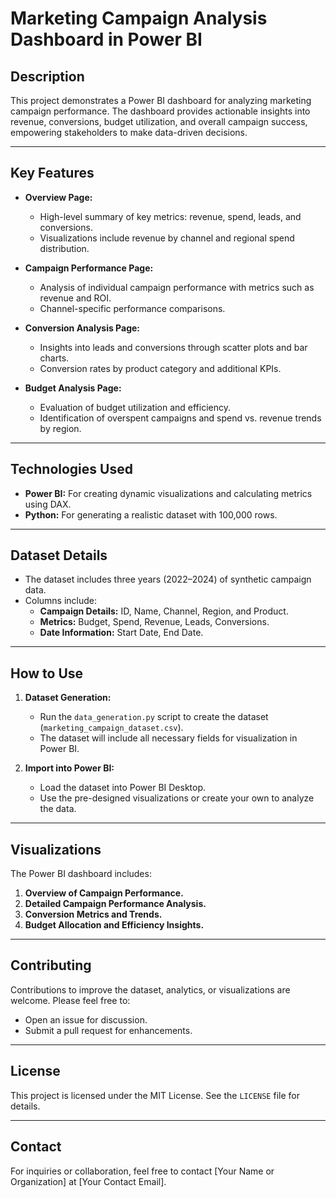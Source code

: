 # Marketing Campaign Analysis Dashboard in Power BI

## Description
This project demonstrates a Power BI dashboard for analyzing marketing campaign performance. The dashboard provides actionable insights into revenue, conversions, budget utilization, and overall campaign success, empowering stakeholders to make data-driven decisions.

---

## Key Features
- **Overview Page:**
  - High-level summary of key metrics: revenue, spend, leads, and conversions.
  - Visualizations include revenue by channel and regional spend distribution.

- **Campaign Performance Page:**
  - Analysis of individual campaign performance with metrics such as revenue and ROI.
  - Channel-specific performance comparisons.

- **Conversion Analysis Page:**
  - Insights into leads and conversions through scatter plots and bar charts.
  - Conversion rates by product category and additional KPIs.

- **Budget Analysis Page:**
  - Evaluation of budget utilization and efficiency.
  - Identification of overspent campaigns and spend vs. revenue trends by region.

---

## Technologies Used
- **Power BI:** For creating dynamic visualizations and calculating metrics using DAX.
- **Python:** For generating a realistic dataset with 100,000 rows.

---

## Dataset Details
- The dataset includes three years (2022–2024) of synthetic campaign data.
- Columns include:
  - **Campaign Details:** ID, Name, Channel, Region, and Product.
  - **Metrics:** Budget, Spend, Revenue, Leads, Conversions.
  - **Date Information:** Start Date, End Date.

---

## How to Use
1. **Dataset Generation:**
   - Run the `data_generation.py` script to create the dataset (`marketing_campaign_dataset.csv`).
   - The dataset will include all necessary fields for visualization in Power BI.

2. **Import into Power BI:**
   - Load the dataset into Power BI Desktop.
   - Use the pre-designed visualizations or create your own to analyze the data.

---

## Visualizations
The Power BI dashboard includes:
1. **Overview of Campaign Performance.**
2. **Detailed Campaign Performance Analysis.**
3. **Conversion Metrics and Trends.**
4. **Budget Allocation and Efficiency Insights.**

---

## Contributing
Contributions to improve the dataset, analytics, or visualizations are welcome. Please feel free to:
- Open an issue for discussion.
- Submit a pull request for enhancements.

---

## License
This project is licensed under the MIT License. See the `LICENSE` file for details.

---

## Contact
For inquiries or collaboration, feel free to contact [Your Name or Organization] at [Your Contact Email].


